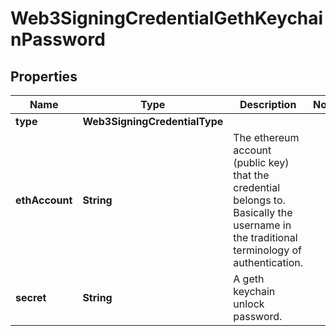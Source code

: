 

# Web3SigningCredentialGethKeychainPassword


## Properties

| Name | Type | Description | Notes |
|------------ | ------------- | ------------- | -------------|
|**type** | **Web3SigningCredentialType** |  |  |
|**ethAccount** | **String** | The ethereum account (public key) that the credential  belongs to. Basically the username in the traditional terminology of authentication. |  |
|**secret** | **String** | A geth keychain unlock password. |  |



